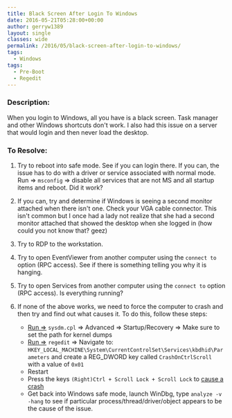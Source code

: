 ```yaml
---
title: Black Screen After Login To Windows
date: 2016-05-21T05:28:00+00:00
author: gerryw1389
layout: single
classes: wide
permalink: /2016/05/black-screen-after-login-to-windows/
tags:
  - Windows
tags:
  - Pre-Boot
  - Regedit
---
```

<!--more-->

### Description:

When you login to Windows, all you have is a black screen. Task manager and other Windows shortcuts don't work. I also had this issue on a server that would login and then never load the desktop.

### To Resolve:

1. Try to reboot into safe mode. See if you can login there. If you can, the issue has to do with a driver or service associated with normal mode. Run => `msconfig` => disable all services that are not MS and all startup items and reboot. Did it work?

2. If you can, try and determine if Windows is seeing a second monitor attached when there isn't one. Check your VGA cable connector. This isn't common but I once had a lady not realize that she had a second monitor attached that showed the desktop when she logged in (how could you not know that? geez)

3. Try to RDP to the workstation.

4. Try to open EventViewer from another computer using the `connect to` option (RPC access). See if there is something telling you why it is hanging.

5. Try to open Services from another computer using the `connect to` option (RPC access). Is everything running?

6. If none of the above works, we need to force the computer to crash and then try and find out what causes it. To do this, follow these steps:

   - [Run =>](https://automationadmin.com/2016/05/command-prompt-overview/) `sysdm.cpl` => Advanced => Startup/Recovery => Make sure to set the path for kernel dumps
   - [Run =>](https://automationadmin.com/2016/05/command-prompt-overview/) `regedit` => Navigate to: `HKEY_LOCAL_MACHINE\System\CurrentControlSet\Services\kbdhid\Parameters` and create a REG_DWORD key called `CrashOnCtrlScroll` with a value of `0x01`
   - Restart
   - Press the keys `(Right)Ctrl + Scroll Lock + Scroll Lock` to [cause a crash](https://msdn.microsoft.com/en-us/library/windows/hardware/ff545499%28v=vs.85%29.aspx?f=255&MSPPError=-2147217396) 
   - Get back into Windows safe mode, launch WinDbg, type `analyze -v -hang` to see if particular process/thread/driver/object appears to be the cause of the issue.
